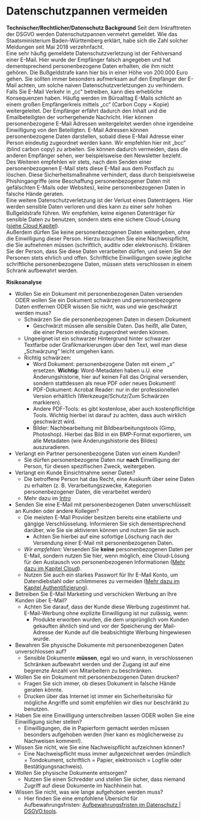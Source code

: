 # Datenschutzpannen vermeiden
**Technischer/Rechtlicher/Datenschutz Background**
Seit dem Inkrafttreten der DSGVO werden Datenschutzpannen vermehrt gemeldet. Wie das Staatsministerium Baden-Württemberg erklärt, habe sich die Zahl solcher Meldungen seit Mai 2018 verzehnfacht.<br/>
Eine sehr häufig gemeldete Datenschutzverletzung ist der Fehlversand einer E-Mail. Hier wurde der Empfänger falsch angegeben und hat dementsprechend personenbezogene Daten erhalten, die ihm nicht gehören. Die Bußgeldstrafe kann hier bis in einer Höhe von 200.000 Euro gehen. Sie sollten immer besonders aufmerksam auf den Empfänger der E-Mail achten, um solche naiven Datenschutzverletzungen zu verhindern.<br/>
Falls Sie E-Mail Verkehr in „cc" betreiben, kann dies erhebliche Konsequenzen haben. Häufig werden im Büroalltag E-Mails schlicht an einem großen Empfängerkreis mittels „cc“ (Carbon Copy = Kopie) weitergeleitet. Der Empfänger erfährt dadurch den Inhalt und die Emailbeteiligten der vorhergehende Nachricht. Hier können personenbezogene E-Mail Adressen weitergeleitet werden ohne irgendeine Einwilligung von den Beteiligten. E-Mail Adressen können personenbezogene Daten darstellen, sobald diese E-Mail Adresse einer Person eindeutig zugeordnet werden kann. Wir empfehlen hier mit „bcc“ (blind carbon copy) zu arbeiten. Sie können dadurch vermeiden, dass die anderen Empfänger sehen, wer beispielsweise den Newsletter bezieht.<br/>
Des Weiteren empfehlen wir stets, nach dem Senden einer personenbezogenen E-Mail stets diese E-Mail aus dem Postfach zu löschen. Diese Sicherheitsmaßnahme verhindert, dass durch beispielsweise Phishingangriffe (eine Beschaffung personenbezogener Daten mit gefälschten E-Mails oder Websites), keine personenbezogenen Daten in falsche Hände geraten.<br/>
Eine weitere Datenschutzverletzung ist der Verlust eines Datenträgers. Hier werden sensible Daten verloren und dies kann zu einer sehr hohen Bußgeldstrafe führen. Wir empfehlen, keine eigenen Datenträger für sensible Daten zu benutzen, sondern stets eine sichere Cloud-Lösung ([siehe Cloud Kapitel](https://github.com/FlorianWoelki/mp_it_sicherheit/blob/master/cloud_chapter.md)).<br/>
Außerdem dürfen Sie keine personenbezogenen Daten weitergeben, ohne die Einwilligung dieser Person. Hierzu brauchen Sie eine Nachweispflicht, die Sie aufnehmen müssen (schriftlich, auditiv oder elektronisch). Erklären Sie der Person, dass Sie diese Daten verarbeiten dürfen, und seien Sie der Personen stets ehrlich und offen. Schriftliche Einwilligungen sowie jegliche schriftliche personenbezogene Daten, müssen stets verschlossen in einem Schrank aufbewahrt werden. <br/>

**Risikoanalyse**
* Wollen Sie ein Dokument mit personenbezogenen Daten versenden ODER
wollen Sie ein Dokument schwärzen und personenbezogene Daten entfernen ODER
wissen Sie nicht, was und wie geschwärzt werden muss?
	* Schwärzen Sie die personenbezogenen Daten in diesem Dokument
		* Geschwärzt müssen alle sensible Daten. Das heißt, alle Daten, die einer Person eindeutig zugeordnet werden können.
	* Ungeeignet ist ein schwarzer Hintergrund hinter schwarzer Textfarbe oder Grafikmarkierungen über den Text, weil man diese „Schwärzung“ leicht umgehen kann.
	* Richtig schwärzen:
		* Word Dokument: personenbezogene Daten mit einem „x“ ersetzen.
		**Wichtig:** Word-Metadaten haben u.U. eine Änderungshistorie, hier auf keinen Fall das Original versenden, sondern stattdessen als neue PDF oder neues Dokument!
		* PDF-Dokument: Acrobat Reader: nur in der professionellen Version erhältlich (Werkzeuge/Schutz/Zum Schwärzen markieren).
		* Andere PDF-Tools: es gibt kostenlose, aber auch kostenpflichtige Tools. Wichtig hierbei ist darauf zu achten, dass auch wirklich geschwärzt wird.
		* Bilder: Nachbearbeitung mit Bildbearbeitungstools (Gimp, Photoshop). Hierbei das Bild in ein BMP-Format exportieren, um alle Metadaten (wie Änderungshistorie des Bildes) auszuradieren.
* Verlangt ein Partner personenbezogene Daten von einem Kunden?
	* Sie dürfen personenbezogene Daten nur **nach** Einwilligung der Person, für diesen spezifischen Zweck, weitergeben.
* Verlangt ein Kunde Einsichtnahme seiner Daten?
	* Die betroffene Person hat das Recht, eine Auskunft über seine Daten zu erhalten (z. B. Verarbeitungszwecke, Kategorien personenbezogener Daten, die verarbeitet werden)
	* Mehr dazu im [Intro](https://github.com/FlorianWoelki/mp_it_sicherheit/blob/master/intro.md)
* Senden Sie eine E-Mail mit personenbezogenen Daten unverschlüsselt an Kunden oder andere Kollegen?
	* Die meisten E-Mail Provider besitzen bereits eine etablierte und gängige Verschlüsselung. Informieren Sie sich dementsprechend darüber, wie Sie sie aktivieren können und nutzen Sie sie auch.
		* Achten Sie hierbei auf eine sofortige Löschung nach der Versendung einer E-Mail mit personenbezogenen Daten.
	* *Wir empfehlen:* Versenden Sie **keine** personenbezogenen Daten per E-Mail, sondern nutzen Sie hier, wenn möglich, eine Cloud-Lösung für den Austausch von personenbezogenen Informationen ([Mehr dazu im Kapitel Cloud](https://github.com/FlorianWoelki/mp_it_sicherheit/blob/master/cloud_chapter.md)).
	* Nutzen Sie auch ein starkes Passwort für Ihr E-Mail Konto, um Datendiebstahl oder schlimmeres zu vermeiden ([Mehr dazu im Kapitel Authentifizierung](https://github.com/FlorianWoelki/mp_it_sicherheit/blob/master/authentication_chapter.md)).
* Betreiben Sie E-Mail Marketing und verschicken Werbung an Ihre Kunden über E-Mail?
	* Achten Sie darauf, dass der Kunde diese Werbung zugestimmt hat. E-Mail-Werbung ohne explizite Einwilligung ist nur zulässig, wenn:
		* Produkte erworben wurden, die dem ursprünglich vom Kunden gekauften ähnlich sind und vor der Speicherung der Mail-Adresse der Kunde auf die beabsichtigte Werbung hingewiesen wurde.
* Bewahren Sie physische Dokumente mit personenbezogenen Daten unverschlossen auf?
	* Sensible Dokumente **müssen**, egal wo und wann, in verschlossenen Schränken aufbewahrt werden und der Zugang ist auf eine begrenzte Anzahl von Mitarbeitern zu beschränken.
* Wollen Sie ein Dokument mit personenbezogenen Daten drucken?
	* Fragen Sie sich immer, ob dieses Dokument in falsche Hände geraten könnte.
	* Drucken über das Internet ist immer ein Sicherheitsrisiko für mögliche Angriffe und somit empfehlen wir dies nur beschränkt zu benutzen.
* Haben Sie eine Einwilligung unterschreiben lassen ODER
wollen Sie eine Einwilligung sicher stellen?
	* Einwilligungen, die in Papierform gemacht werden müssen besonders aufgehoben werden (hier kann es möglicherweise zu Nachweisen kommen!).
* Wissen Sie nicht, wie Sie eine Nachweispflicht aufzeichnen können?
	* Eine Nachweispflicht muss immer aufgezeichnet werden (mündlich = Tondokument, schriftlich = Papier, elektronisch = Logfile oder Bestätigungsnachweis).
* Wollen Sie physische Dokumente entsorgen?
	* Nutzen Sie einen Schredder und stellen Sie sicher, dass niemand Zugriff auf diese Dokumente im Nachhinein hat.
* Wissen Sie nicht, was wie lange aufgehoben werden muss?
	* Hier finden Sie eine empfohlene Übersicht für Aufbewahrungsfristen: [Aufbewahrungsfristen im Datenschutz | DSGVO.tools](https://www.dsgvo.tools/aufbewahrungsfristen/).

